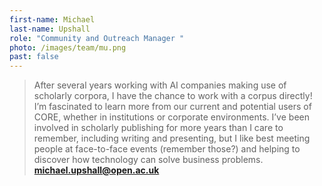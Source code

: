 ```yaml
---
first-name: Michael
last-name: Upshall
role: "Community and Outreach Manager "
photo: /images/team/mu.png
past: false
---
```

> After several years working with AI companies making use of scholarly corpora, I have the chance to work with a corpus directly! I’m fascinated to learn more from our current and potential users of CORE, whether in institutions or corporate environments. I’ve been involved in scholarly publishing for more years than I care to remember, including writing and presenting, but I like best meeting people at face-to-face events (remember those?) and helping to discover how technology can solve business problems. **michael.upshall@open.ac.uk**